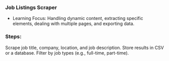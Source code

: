 ### Job Listings Scraper

- Learning Focus: Handling dynamic content, extracting specific elements, dealing with multiple pages, and exporting data.

### Steps:

Scrape job title, company, location, and job description.
Store results in CSV or a database.
Filter by job types (e.g., full-time, part-time).
